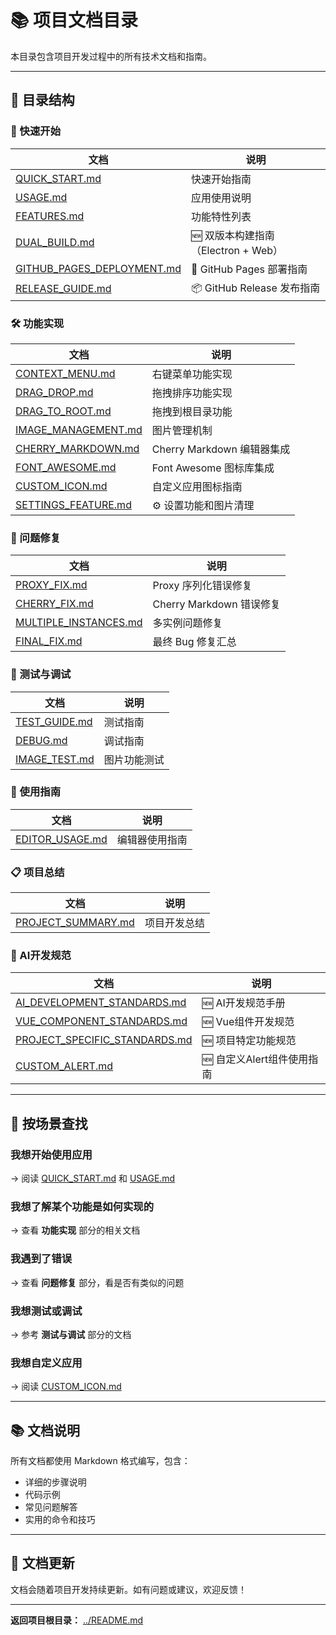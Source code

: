 # 📚 项目文档目录

本目录包含项目开发过程中的所有技术文档和指南。

---

## 📖 目录结构

### 🚀 快速开始

| 文档 | 说明 |
|------|------|
| [QUICK_START.md](./QUICK_START.md) | 快速开始指南 |
| [USAGE.md](./USAGE.md) | 应用使用说明 |
| [FEATURES.md](./FEATURES.md) | 功能特性列表 |
| [DUAL_BUILD.md](./DUAL_BUILD.md) | 🆕 双版本构建指南（Electron + Web） |
| [GITHUB_PAGES_DEPLOYMENT.md](./GITHUB_PAGES_DEPLOYMENT.md) | 🚀 GitHub Pages 部署指南 |
| [RELEASE_GUIDE.md](./RELEASE_GUIDE.md) | 📦 GitHub Release 发布指南 |

### 🛠️ 功能实现

| 文档 | 说明 |
|------|------|
| [CONTEXT_MENU.md](./CONTEXT_MENU.md) | 右键菜单功能实现 |
| [DRAG_DROP.md](./DRAG_DROP.md) | 拖拽排序功能实现 |
| [DRAG_TO_ROOT.md](./DRAG_TO_ROOT.md) | 拖拽到根目录功能 |
| [IMAGE_MANAGEMENT.md](./IMAGE_MANAGEMENT.md) | 图片管理机制 |
| [CHERRY_MARKDOWN.md](./CHERRY_MARKDOWN.md) | Cherry Markdown 编辑器集成 |
| [FONT_AWESOME.md](./FONT_AWESOME.md) | Font Awesome 图标库集成 |
| [CUSTOM_ICON.md](./CUSTOM_ICON.md) | 自定义应用图标指南 |
| [SETTINGS_FEATURE.md](./SETTINGS_FEATURE.md) | ⚙️ 设置功能和图片清理 |

### 🐛 问题修复

| 文档 | 说明 |
|------|------|
| [PROXY_FIX.md](./PROXY_FIX.md) | Proxy 序列化错误修复 |
| [CHERRY_FIX.md](./CHERRY_FIX.md) | Cherry Markdown 错误修复 |
| [MULTIPLE_INSTANCES.md](./MULTIPLE_INSTANCES.md) | 多实例问题修复 |
| [FINAL_FIX.md](./FINAL_FIX.md) | 最终 Bug 修复汇总 |

### 🧪 测试与调试

| 文档 | 说明 |
|------|------|
| [TEST_GUIDE.md](./TEST_GUIDE.md) | 测试指南 |
| [DEBUG.md](./DEBUG.md) | 调试指南 |
| [IMAGE_TEST.md](./IMAGE_TEST.md) | 图片功能测试 |

### 📝 使用指南

| 文档 | 说明 |
|------|------|
| [EDITOR_USAGE.md](./EDITOR_USAGE.md) | 编辑器使用指南 |

### 📋 项目总结

| 文档 | 说明 |
|------|------|
| [PROJECT_SUMMARY.md](./PROJECT_SUMMARY.md) | 项目开发总结 |

### 🤖 AI开发规范

| 文档 | 说明 |
|------|------|
| [AI_DEVELOPMENT_STANDARDS.md](./AI_DEVELOPMENT_STANDARDS.md) | 🆕 AI开发规范手册 |
| [VUE_COMPONENT_STANDARDS.md](./VUE_COMPONENT_STANDARDS.md) | 🆕 Vue组件开发规范 |
| [PROJECT_SPECIFIC_STANDARDS.md](./PROJECT_SPECIFIC_STANDARDS.md) | 🆕 项目特定功能规范 |
| [CUSTOM_ALERT.md](./CUSTOM_ALERT.md) | 🆕 自定义Alert组件使用指南 |

---

## 🎯 按场景查找

### 我想开始使用应用
→ 阅读 [QUICK_START.md](./QUICK_START.md) 和 [USAGE.md](./USAGE.md)

### 我想了解某个功能是如何实现的
→ 查看 **功能实现** 部分的相关文档

### 我遇到了错误
→ 查看 **问题修复** 部分，看是否有类似的问题

### 我想测试或调试
→ 参考 **测试与调试** 部分的文档

### 我想自定义应用
→ 阅读 [CUSTOM_ICON.md](./CUSTOM_ICON.md)

---

## 📚 文档说明

所有文档都使用 Markdown 格式编写，包含：
- 详细的步骤说明
- 代码示例
- 常见问题解答
- 实用的命令和技巧

---

## 🔄 文档更新

文档会随着项目开发持续更新。如有问题或建议，欢迎反馈！

---

**返回项目根目录：** [../README.md](../README.md)


